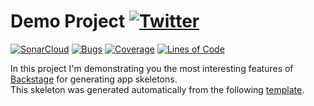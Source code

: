 #  Demo Project [![Twitter](https://img.shields.io/twitter/follow/piotr_minkowski.svg?style=social&logo=twitter&label=Follow%20Me)](https://twitter.com/piotr_minkowski)

[![SonarCloud](https://sonarcloud.io/images/project_badges/sonarcloud-black.svg)](https://sonarcloud.io/dashboard?id=piomin_sample-ai)
[![Bugs](https://sonarcloud.io/api/project_badges/measure?project=piomin_sample-ai&metric=bugs)](https://sonarcloud.io/dashboard?id=piomin_sample-ai)
[![Coverage](https://sonarcloud.io/api/project_badges/measure?project=piomin_sample-ai&metric=coverage)](https://sonarcloud.io/dashboard?id=piomin_sample-ai)
[![Lines of Code](https://sonarcloud.io/api/project_badges/measure?project=piomin_sample-ai&metric=ncloc)](https://sonarcloud.io/dashboard?id=piomin_sample-ai)

In this project I'm demonstrating you the most interesting features of [Backstage](https://backstage.io/) for generating app skeletons. \
This skeleton was generated automatically from the following [template](https://github.com/piomin/backstage-templates/blob/master/templates/spring-boot-basic/template.yaml).